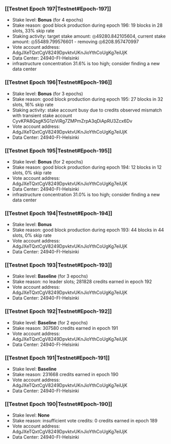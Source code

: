 ### [[Testnet Epoch 197|Testnet#Epoch-197]]
* Stake level: **Bonus** (for 4 epochs)
* Stake reason: good block production during epoch 196: 19 blocks in 28 slots, 33% skip rate
* Staking activity: target stake amount: ◎49280.842105604, current stake amount: ◎55489.799576601 - removing ◎6208.957470997
* Vote account address: AdgJXeTQxtCgV8249DpvktvUKnJioYthCoUgKg7eiUjK
* Data Center: 24940-FI-Helsinki
* infrastructure concentration 31.6% is too high; consider finding a new data center
### [[Testnet Epoch 196|Testnet#Epoch-196]]
* Stake level: **Bonus** (for 3 epochs)
* Stake reason: good block production during epoch 195: 27 blocks in 32 slots, 16% skip rate
* Staking activity: stake account busy due to credits observed mismatch with transient stake account CyvKPA8QsgK5G1ziViRg7ZMPmZrpA3qDiApRU3Zcx6Dv
* Vote account address: AdgJXeTQxtCgV8249DpvktvUKnJioYthCoUgKg7eiUjK
* Data Center: 24940-FI-Helsinki
### [[Testnet Epoch 195|Testnet#Epoch-195]]
* Stake level: **Bonus** (for 2 epochs)
* Stake reason: good block production during epoch 194: 12 blocks in 12 slots, 0% skip rate
* Vote account address: AdgJXeTQxtCgV8249DpvktvUKnJioYthCoUgKg7eiUjK
* Data Center: 24940-FI-Helsinki
* infrastructure concentration 31.0% is too high; consider finding a new data center
### [[Testnet Epoch 194|Testnet#Epoch-194]]
* Stake level: **Bonus**
* Stake reason: good block production during epoch 193: 44 blocks in 44 slots, 0% skip rate
* Vote account address: AdgJXeTQxtCgV8249DpvktvUKnJioYthCoUgKg7eiUjK
* Data Center: 24940-FI-Helsinki
### [[Testnet Epoch 193|Testnet#Epoch-193]]
* Stake level: **Baseline** (for 3 epochs)
* Stake reason: no leader slots; 281828 credits earned in epoch 192
* Vote account address: AdgJXeTQxtCgV8249DpvktvUKnJioYthCoUgKg7eiUjK
* Data Center: 24940-FI-Helsinki
### [[Testnet Epoch 192|Testnet#Epoch-192]]
* Stake level: **Baseline** (for 2 epochs)
* Stake reason: 307580 credits earned in epoch 191
* Vote account address: AdgJXeTQxtCgV8249DpvktvUKnJioYthCoUgKg7eiUjK
* Data Center: 24940-FI-Helsinki
### [[Testnet Epoch 191|Testnet#Epoch-191]]
* Stake level: **Baseline**
* Stake reason: 231668 credits earned in epoch 190
* Vote account address: AdgJXeTQxtCgV8249DpvktvUKnJioYthCoUgKg7eiUjK
* Data Center: 24940-FI-Helsinki
### [[Testnet Epoch 190|Testnet#Epoch-190]]
* Stake level: **None**
* Stake reason: insufficient vote credits: 0 credits earned in epoch 189
* Vote account address: AdgJXeTQxtCgV8249DpvktvUKnJioYthCoUgKg7eiUjK
* Data Center: 24940-FI-Helsinki